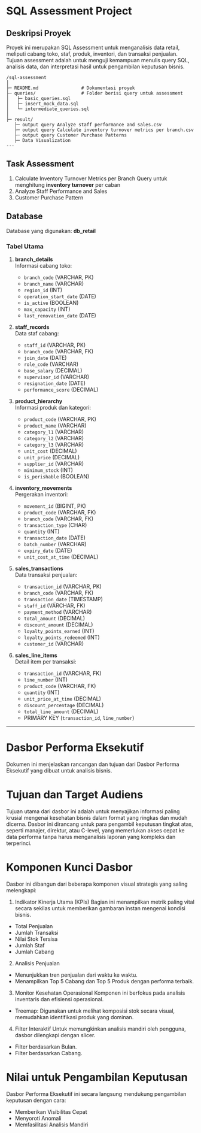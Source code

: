 # SQL Assessment Project
## Deskripsi Proyek
Proyek ini merupakan SQL Assessment untuk menganalisis data retail, meliputi cabang toko, staf, produk, inventori, dan transaksi penjualan. Tujuan assessment adalah untuk menguji kemampuan menulis query SQL, analisis data, dan interpretasi hasil untuk pengambilan keputusan bisnis.
```
/sql-assessment
│
├─ README.md                # Dokumentasi proyek
├─ queries/                 # Folder berisi query untuk assessment
│   ├─ basic_queries.sql
│   ├─ insert_mock_data.sql
│   └─ intermediate_queries.sql
│
├─ result/
   ├─ output query Analyze staff performance and sales.csv
   ├─ output query Calculate inventory turnover metrics per branch.csv
   ├─ output query Customer Purchase Patterns
   ├─ Data Visualization
---
```
## Task Assessment
1. Calculate Inventory Turnover Metrics per Branch Query untuk menghitung **inventory turnover** per caban
2. Analyze Staff Performance and Sales
3. Customer Purchase Pattern

## Database
Database yang digunakan: **db_retail**

### Tabel Utama

1. **branch_details**  
   Informasi cabang toko:
   - `branch_code` (VARCHAR, PK)  
   - `branch_name` (VARCHAR)  
   - `region_id` (INT)  
   - `operation_start_date` (DATE)  
   - `is_active` (BOOLEAN)  
   - `max_capacity` (INT)  
   - `last_renovation_date` (DATE)  

2. **staff_records**  
   Data staf cabang:
   - `staff_id` (VARCHAR, PK)  
   - `branch_code` (VARCHAR, FK)  
   - `join_date` (DATE)  
   - `role_code` (VARCHAR)  
   - `base_salary` (DECIMAL)  
   - `supervisor_id` (VARCHAR)  
   - `resignation_date` (DATE)  
   - `performance_score` (DECIMAL)  

3. **product_hierarchy**  
   Informasi produk dan kategori:
   - `product_code` (VARCHAR, PK)  
   - `product_name` (VARCHAR)  
   - `category_l1` (VARCHAR)  
   - `category_l2` (VARCHAR)  
   - `category_l3` (VARCHAR)  
   - `unit_cost` (DECIMAL)  
   - `unit_price` (DECIMAL)  
   - `supplier_id` (VARCHAR)  
   - `minimum_stock` (INT)  
   - `is_perishable` (BOOLEAN)  

4. **inventory_movements**  
   Pergerakan inventori:
   - `movement_id` (BIGINT, PK)  
   - `product_code` (VARCHAR, FK)  
   - `branch_code` (VARCHAR, FK)  
   - `transaction_type` (CHAR)  
   - `quantity` (INT)  
   - `transaction_date` (DATE)  
   - `batch_number` (VARCHAR)  
   - `expiry_date` (DATE)  
   - `unit_cost_at_time` (DECIMAL)  

5. **sales_transactions**  
   Data transaksi penjualan:
   - `transaction_id` (VARCHAR, PK)  
   - `branch_code` (VARCHAR, FK)  
   - `transaction_date` (TIMESTAMP)  
   - `staff_id` (VARCHAR, FK)  
   - `payment_method` (VARCHAR)  
   - `total_amount` (DECIMAL)  
   - `discount_amount` (DECIMAL)  
   - `loyalty_points_earned` (INT)  
   - `loyalty_points_redeemed` (INT)  
   - `customer_id` (VARCHAR)  

6. **sales_line_items**  
   Detail item per transaksi:
   - `transaction_id` (VARCHAR, FK)  
   - `line_number` (INT)  
   - `product_code` (VARCHAR, FK)  
   - `quantity` (INT)  
   - `unit_price_at_time` (DECIMAL)  
   - `discount_percentage` (DECIMAL)  
   - `total_line_amount` (DECIMAL)  
   - PRIMARY KEY (`transaction_id`, `line_number`)  

---
# Dasbor Performa Eksekutif
Dokumen ini menjelaskan rancangan dan tujuan dari Dasbor Performa Eksekutif yang dibuat untuk analisis bisnis.

# Tujuan dan Target Audiens
Tujuan utama dari dasbor ini adalah untuk menyajikan informasi paling krusial mengenai kesehatan bisnis dalam format yang ringkas dan mudah dicerna. Dasbor ini dirancang untuk para pengambil keputusan tingkat atas, seperti manajer, direktur, atau C-level, yang memerlukan akses cepat ke data performa tanpa harus menganalisis laporan yang kompleks dan terperinci.

# Komponen Kunci Dasbor
Dasbor ini dibangun dari beberapa komponen visual strategis yang saling melengkapi:

1. Indikator Kinerja Utama (KPIs)
Bagian ini menampilkan metrik paling vital secara sekilas untuk memberikan gambaran instan mengenai kondisi bisnis.

- Total Penjualan
- Jumlah Transaksi
- Nilai Stok Tersisa
- Jumlah Staf
- Jumlah Cabang

2. Analisis Penjualan
- Menunjukkan tren penjualan dari waktu ke waktu.
- Menampilkan Top 5 Cabang dan Top 5 Produk dengan performa terbaik.
3. Monitor Kesehatan Operasional
Komponen ini berfokus pada analisis inventaris dan efisiensi operasional.
- Treemap: Digunakan untuk melihat komposisi stok secara visual, memudahkan identifikasi produk yang dominan.

4. Filter Interaktif
Untuk memungkinkan analisis mandiri oleh pengguna, dasbor dilengkapi dengan slicer.
- Filter berdasarkan Bulan.
- Filter berdasarkan Cabang.

# Nilai untuk Pengambilan Keputusan
Dasbor Performa Eksekutif ini secara langsung mendukung pengambilan keputusan dengan cara:
- Memberikan Visibilitas Cepat
- Menyoroti Anomali
- Memfasilitasi Analisis Mandiri
